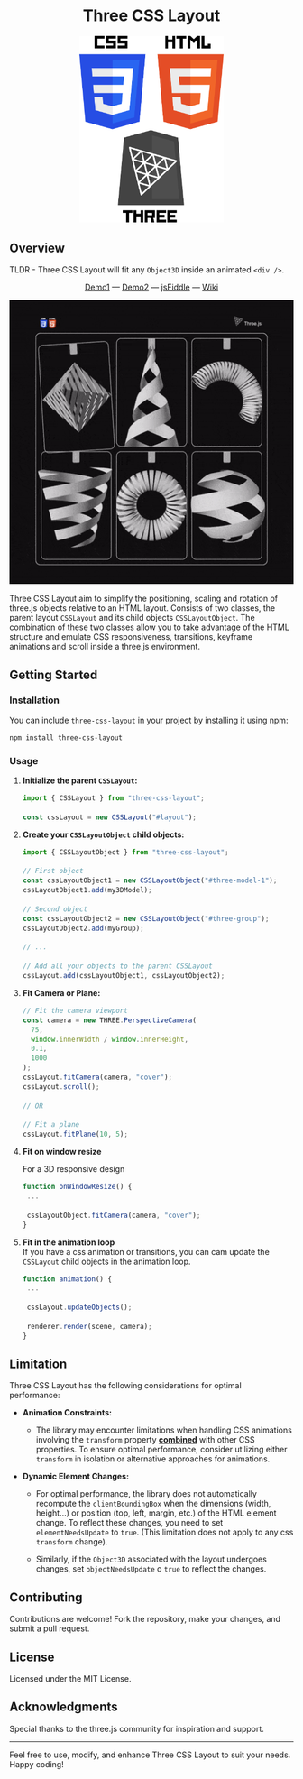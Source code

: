 <h1 align="center">Three CSS Layout</h1>

<p align="center">
   <img src="./app/public/CSS3_HTML5_THREE.svg" width="256"/>
</p>

## Overview

TLDR - Three CSS Layout will fit any `Object3D` inside an animated `<div />`.

<div align="center">

[Demo1](https://fennec-hub.github.io/three-css-layout/#/) — [Demo2](https://fennec-hub.github.io/three-css-layout/#/demo2) — [jsFiddle](https://jsfiddle.net/9rq0mfhu/) — [Wiki](https://github.com/Fennec-hub/three-css-layout/wiki)

</div>

<p align="center">
   <img src="./app/public/ThreeCssLayout.gif" width="512"/>
</p>

Three CSS Layout aim to simplify the positioning, scaling and rotation of three.js objects relative to an HTML layout. Consists of two classes, the parent layout `CSSLayout` and its child objects `CSSLayoutObject`. The combination of these two classes allow you to take advantage of the HTML structure and emulate CSS responsiveness, transitions, keyframe animations and scroll inside a three.js environment.

## Getting Started

### Installation

You can include `three-css-layout` in your project by installing it using npm:

```bash
npm install three-css-layout
```

### Usage

1. **Initialize the parent `CSSLayout`:**

   ```javascript
   import { CSSLayout } from "three-css-layout";

   const cssLayout = new CSSLayout("#layout");
   ```

2. **Create your `CSSLayoutObject` child objects:**

   ```javascript
   import { CSSLayoutObject } from "three-css-layout";

   // First object
   const cssLayoutObject1 = new CSSLayoutObject("#three-model-1");
   cssLayoutObject1.add(my3DModel);

   // Second object
   const cssLayoutObject2 = new CSSLayoutObject("#three-group");
   cssLayoutObject2.add(myGroup);

   // ...

   // Add all your objects to the parent CSSLayout
   cssLayout.add(cssLayoutObject1, cssLayoutObject2);
   ```

3. **Fit Camera or Plane:**

   ```javascript
   // Fit the camera viewport
   const camera = new THREE.PerspectiveCamera(
     75,
     window.innerWidth / window.innerHeight,
     0.1,
     1000
   );
   cssLayout.fitCamera(camera, "cover");
   cssLayout.scroll();

   // OR

   // Fit a plane
   cssLayout.fitPlane(10, 5);
   ```

4. **Fit on window resize**

   For a 3D responsive design

   ```javascript
   function onWindowResize() {
    ...

    cssLayoutObject.fitCamera(camera, "cover");
   }
   ```

5. **Fit in the animation loop**\
   If you have a css animation or transitions, you can cam update the `CSSLayout` child objects in the animation loop.

   ```javascript
   function animation() {
    ...

    cssLayout.updateObjects();

    renderer.render(scene, camera);
   }
   ```

## Limitation

Three CSS Layout has the following considerations for optimal performance:

- **Animation Constraints:**

  - The library may encounter limitations when handling CSS animations involving the `transform` property **<u>combined</u>** with other CSS properties. To ensure optimal performance, consider utilizing either `transform` in isolation or alternative approaches for animations.

- **Dynamic Element Changes:**

  - For optimal performance, the library does not automatically recompute the `clientBoundingBox` when the dimensions (width, height...) or position (top, left, margin, etc.) of the HTML element change. To reflect these changes, you need to set `elementNeedsUpdate` to `true`. (This limitation does not apply to any css `transform` change).

  - Similarly, if the `Object3D` associated with the layout undergoes changes, set `objectNeedsUpdate` o `true` to reflect the changes.

## Contributing

Contributions are welcome! Fork the repository, make your changes, and submit a pull request.

## License

Licensed under the MIT License.

## Acknowledgments

Special thanks to the three.js community for inspiration and support.

---

Feel free to use, modify, and enhance Three CSS Layout to suit your needs. Happy coding!
